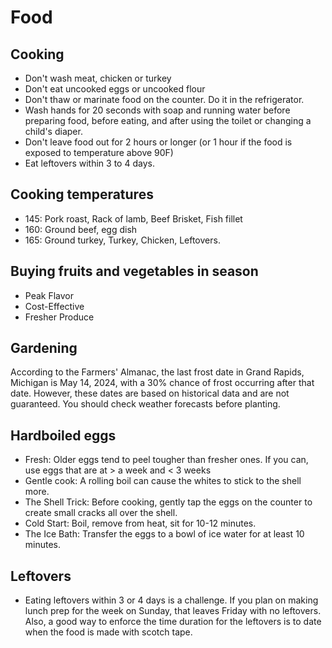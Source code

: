 # Food

## Cooking

- Don't wash meat, chicken or turkey
- Don't eat uncooked eggs or uncooked flour
- Don't thaw or marinate food on the counter. Do it in the refrigerator.
- Wash hands for 20 seconds with soap and running water before preparing food, before eating, and after using the toilet or changing a child's diaper.
- Don't leave food out for 2 hours or longer (or 1 hour if the food is exposed to temperature above 90F)
- Eat leftovers within 3 to 4 days.

## Cooking temperatures

- 145: Pork roast, Rack of lamb, Beef Brisket, Fish fillet
- 160: Ground beef, egg dish
- 165: Ground turkey, Turkey, Chicken, Leftovers.

## Buying fruits and vegetables in season

- Peak Flavor
- Cost-Effective
- Fresher Produce

## Gardening

According to the Farmers' Almanac, the last frost date in Grand Rapids, Michigan is May 14, 2024, with a 30% chance of frost occurring after that date. However, these dates are based on historical data and are not guaranteed. You should check weather forecasts before planting.

## Hardboiled eggs

- Fresh: Older eggs tend to peel tougher than fresher ones. If you can, use eggs that are at > a week  and < 3 weeks
- Gentle cook: A rolling boil can cause the whites to stick to the shell more.
- The Shell Trick: Before cooking, gently tap the eggs on the counter to create small cracks all over the shell.
- Cold Start: Boil, remove from heat, sit for 10-12 minutes.
- The Ice Bath: Transfer the eggs to a bowl of ice water for at least 10 minutes.

## Leftovers

- Eating leftovers within 3 or 4 days is a challenge. If you plan on making lunch prep for the week on Sunday, that leaves Friday with no leftovers. Also, a good way to enforce the time duration for the leftovers is to date when the food is made with scotch tape.
